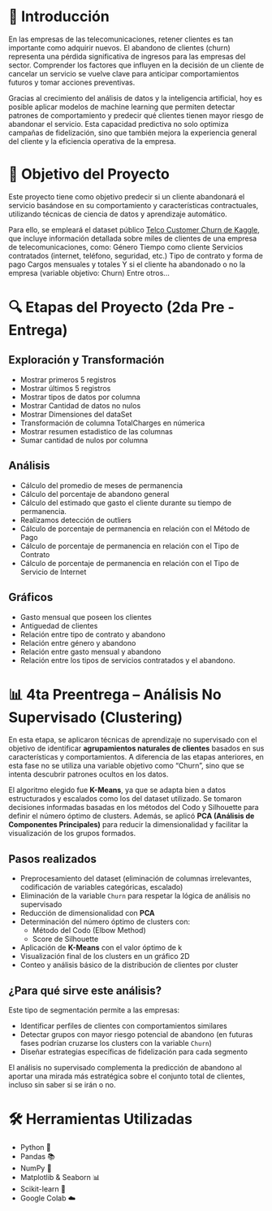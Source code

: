 # 🧾 Introducción
En las empresas de las telecomunicaciones, retener clientes es tan importante como adquirir nuevos. El abandono de clientes (churn) representa una pérdida significativa de ingresos para las empresas del sector. Comprender los factores que influyen en la decisión de un cliente de cancelar un servicio se vuelve clave para anticipar comportamientos futuros y tomar acciones preventivas.

Gracias al crecimiento del análisis de datos y la inteligencia artificial, hoy es posible aplicar modelos de machine learning que permiten detectar patrones de comportamiento y predecir qué clientes tienen mayor riesgo de abandonar el servicio. Esta capacidad predictiva no solo optimiza campañas de fidelización, sino que también mejora la experiencia general del cliente y la eficiencia operativa de la empresa.

# 🎯 Objetivo del Proyecto
Este proyecto tiene como objetivo predecir si un cliente abandonará el servicio basándose en su comportamiento y características contractuales, utilizando técnicas de ciencia de datos y aprendizaje automático.

Para ello, se empleará el dataset público [Telco Customer Churn de Kaggle](https://www.kaggle.com/datasets/blastchar/telco-customer-churn), que incluye información detallada sobre miles de clientes de una empresa de telecomunicaciones, como:
Género
Tiempo como cliente
Servicios contratados (internet, teléfono, seguridad, etc.)
Tipo de contrato y forma de pago
Cargos mensuales y totales
Y si el cliente ha abandonado o no la empresa (variable objetivo: Churn)
Entre otros...

# 🔍 Etapas del Proyecto (2da Pre - Entrega)
## Exploración y Transformación
* Mostrar primeros 5 registros
* Mostrar últimos 5 registros
* Mostrar tipos de datos por columna
* Mostrar Cantidad de datos no nulos
* Mostrar Dimensiones del dataSet
* Transformación de columna TotalCharges en númerica
* Mostrar resumen estadistico de las columnas
* Sumar cantidad de nulos por columna
## Análisis
* Cálculo del promedio de meses de permanencia
* Cálculo del porcentaje de abandono general
* Cálculo del estimado que gasto el cliente durante su tiempo de permanencia.
* Realizamos detección de outliers
* Cálculo de porcentaje de permanencia en relación con el Método de Pago
* Cálculo de porcentaje de permanencia en relación con el Tipo de Contrato
* Cálculo de porcentaje de permanencia en relación con el Tipo de Servicio de Internet
## Gráficos
* Gasto mensual que poseen los clientes
* Antiguedad de clientes
* Relación entre tipo de contrato y abandono
* Relación entre género y abandono
* Relación entre gasto mensual y abandono
* Relación entre los tipos de servicios contratados y el abandono.

# 📊 4ta Preentrega – Análisis No Supervisado (Clustering)

En esta etapa, se aplicaron técnicas de aprendizaje no supervisado con el objetivo de identificar **agrupamientos naturales de clientes** basados en sus características y comportamientos. A diferencia de las etapas anteriores, en esta fase no se utiliza una variable objetivo como “Churn”, sino que se intenta descubrir patrones ocultos en los datos.

El algoritmo elegido fue **K-Means**, ya que se adapta bien a datos estructurados y escalados como los del dataset utilizado. Se tomaron decisiones informadas basadas en los métodos del Codo y Silhouette para definir el número óptimo de clusters. Además, se aplicó **PCA (Análisis de Componentes Principales)** para reducir la dimensionalidad y facilitar la visualización de los grupos formados.

## Pasos realizados
* Preprocesamiento del dataset (eliminación de columnas irrelevantes, codificación de variables categóricas, escalado)
* Eliminación de la variable `Churn` para respetar la lógica de análisis no supervisado
* Reducción de dimensionalidad con **PCA**
* Determinación del número óptimo de clusters con:
  * Método del Codo (Elbow Method)
  * Score de Silhouette
* Aplicación de **K-Means** con el valor óptimo de k
* Visualización final de los clusters en un gráfico 2D
* Conteo y análisis básico de la distribución de clientes por cluster

## ¿Para qué sirve este análisis?
Este tipo de segmentación permite a las empresas:
* Identificar perfiles de clientes con comportamientos similares
* Detectar grupos con mayor riesgo potencial de abandono (en futuras fases podrían cruzarse los clusters con la variable `Churn`)
* Diseñar estrategias específicas de fidelización para cada segmento

El análisis no supervisado complementa la predicción de abandono al aportar una mirada más estratégica sobre el conjunto total de clientes, incluso sin saber si se irán o no.

  
# 🛠️ Herramientas Utilizadas
* Python 🐍
* Pandas 📚
* NumPy 🔢
* Matplotlib & Seaborn 📊
* Scikit-learn 🤖
* Google Colab ☁️
